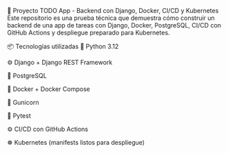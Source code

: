 🧩 Proyecto TODO App - Backend con Django, Docker, CI/CD y Kubernetes
Este repositorio es una prueba técnica que demuestra cómo construir un backend de una app de tareas con Django, Docker, PostgreSQL, CI/CD con GitHub Actions y despliegue preparado para Kubernetes.

📦 Tecnologías utilizadas
🐍 Python 3.12

⚙️ Django + Django REST Framework

🐘 PostgreSQL

🐋 Docker + Docker Compose

🔫 Gunicorn

🧪 Pytest

⚙️ CI/CD con GitHub Actions

☸️ Kubernetes (manifests listos para despliegue)
